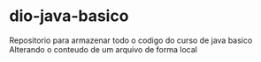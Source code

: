 # dio-java-basico
Repositorio para armazenar todo o codigo do curso de java basico
 Alterando o conteudo de um arquivo de forma local
